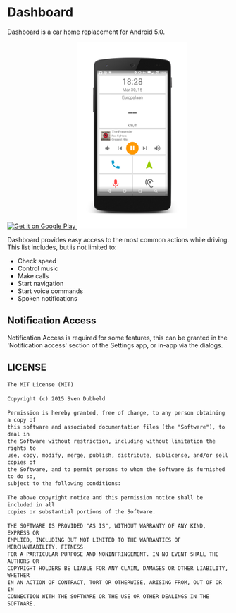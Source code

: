 # Dashboard
Dashboard is a car home replacement for Android 5.0.

<a href="https://play.google.com/store/apps/details?id=nl.svendubbeld.car">
  <img alt="Get it on Google Play"
       src="https://developer.android.com/images/brand/en_generic_rgb_wo_45.png" />
</a>

<img src="screen-1_framed.png" width="250px" />

Dashboard provides easy access to the most common actions while driving. This list includes, but is not limited to:

* Check speed
* Control music
* Make calls
* Start navigation
* Start voice commands
* Spoken notifications

## Notification Access
Notification Access is required for some features, this can be granted in the 'Notification access' section of the Settings app, or in-app via the dialogs.

## LICENSE
    The MIT License (MIT)

    Copyright (c) 2015 Sven Dubbeld

    Permission is hereby granted, free of charge, to any person obtaining a copy of
    this software and associated documentation files (the "Software"), to deal in
    the Software without restriction, including without limitation the rights to
    use, copy, modify, merge, publish, distribute, sublicense, and/or sell copies of
    the Software, and to permit persons to whom the Software is furnished to do so,
    subject to the following conditions:

    The above copyright notice and this permission notice shall be included in all
    copies or substantial portions of the Software.

    THE SOFTWARE IS PROVIDED "AS IS", WITHOUT WARRANTY OF ANY KIND, EXPRESS OR
    IMPLIED, INCLUDING BUT NOT LIMITED TO THE WARRANTIES OF MERCHANTABILITY, FITNESS
    FOR A PARTICULAR PURPOSE AND NONINFRINGEMENT. IN NO EVENT SHALL THE AUTHORS OR
    COPYRIGHT HOLDERS BE LIABLE FOR ANY CLAIM, DAMAGES OR OTHER LIABILITY, WHETHER
    IN AN ACTION OF CONTRACT, TORT OR OTHERWISE, ARISING FROM, OUT OF OR IN
    CONNECTION WITH THE SOFTWARE OR THE USE OR OTHER DEALINGS IN THE SOFTWARE.